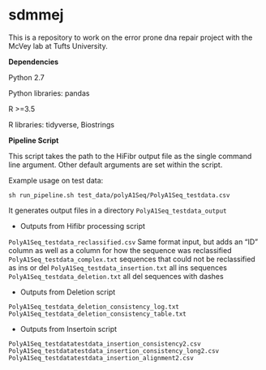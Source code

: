 # sdmmej

This is a repository to work on the error prone dna repair project with the McVey lab at Tufts University.

**Dependencies**

Python 2.7

Python libraries: pandas

R >=3.5

R libraries: tidyverse, Biostrings

**Pipeline Script**

This script takes the path to the HiFibr output file as the single command line argument.
Other default arguments are set within the script.

Example usage on test data: 

`sh run_pipeline.sh test_data/polyA1Seq/PolyA1Seq_testdata.csv`

It generates output files in a directory `PolyA1Seq_testdata_output`

- Outputs from Hifibr processing script

`PolyA1Seq_testdata_reclassified.csv` Same format input, but adds an “ID” column as well as a column for how the sequence was reclassified
`PolyA1Seq_testdata_complex.txt` sequences that could not be reclassified as ins or del
`PolyA1Seq_testdata_insertion.txt` all ins sequences
`PolyA1Seq_testdata_deletion.txt` all del sequences with dashes

- Outputs from Deletion script

`PolyA1Seq_testdata_deletion_consistency_log.txt` 
`PolyA1Seq_testdata_deletion_consistency_table.txt`

- Outputs from Insertoin script

`PolyA1Seq_testdatatestdata_insertion_consistency2.csv`
`PolyA1Seq_testdatatestdata_insertion_consistency_long2.csv`
`PolyA1Seq_testdatatestdata_insertion_alignment2.csv`